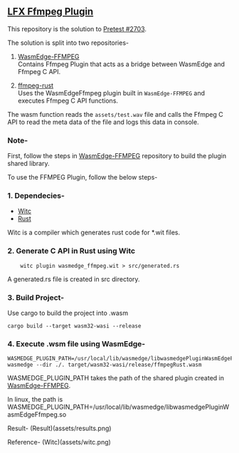## [LFX Ffmpeg Plugin](https://github.com/WasmEdge/WasmEdge/issues/2689)

This repository is the solution to [Pretest #2703](https://github.com/WasmEdge/WasmEdge/discussions/2703). 


The solution is split into two repositories-
1. [WasmEdge-FFMPEG](https://github.com/Hrushi20/WasmEdge-FFMPEG) 
<br> Contains Ffmpeg Plugin that acts as a bridge between WasmEdge and Ffmpeg C API.

2. [ffmpeg-rust](https://github.com/Hrushi20/ffmpeg-rust)<br> Uses the WasmEdgeFfmpeg plugin built in `WasmEdge-FFMPEG` and executes Ffmpeg C API functions.

The wasm function reads the `assets/test.wav` file and calls the Ffmpeg C API to read the meta data of the file and logs this data in console.

### Note-
First, follow the steps in [WasmEdge-FFMPEG](https://github.com/Hrushi20/WasmEdge-FFMPEG#readme) repository to build the plugin shared library.

To use the FFMPEG Plugin, follow the below steps-

### 1. Dependecies-
- [Witc](https://github.com/second-state/witc)
- [Rust](https://www.rust-lang.org/tools/install)

Witc is a compiler which generates rust code for *.wit files.

### 2. Generate C API in Rust using Witc
```
    witc plugin wasmedge_ffmpeg.wit > src/generated.rs
```
A generated.rs file is created in src directory.

### 3. Build Project-
Use cargo to build the project into .wasm
```
cargo build --target wasm32-wasi --release
```

### 4. Execute .wsm file using WasmEdge-
```
WASMEDGE_PLUGIN_PATH=/usr/local/lib/wasmedge/libwasmedgePluginWasmEdgeFfmpeg.dylib wasmedge --dir ./. target/wasm32-wasi/release/ffmpegRust.wasm
```

WASMEDGE_PLUGIN_PATH takes the path of the shared plugin created in [WasmEdge-FFMPEG](https://github.com/Hrushi20/WasmEdge-FFMPEG#readme).

In linux, the path is WASMEDGE_PLUGIN_PATH=/usr/local/lib/wasmedge/libwasmedgePluginWasmEdgeFfmpeg.so

Result-
(Result)(assets/results.png)

Reference-
(Witc)(assets/witc.png)
